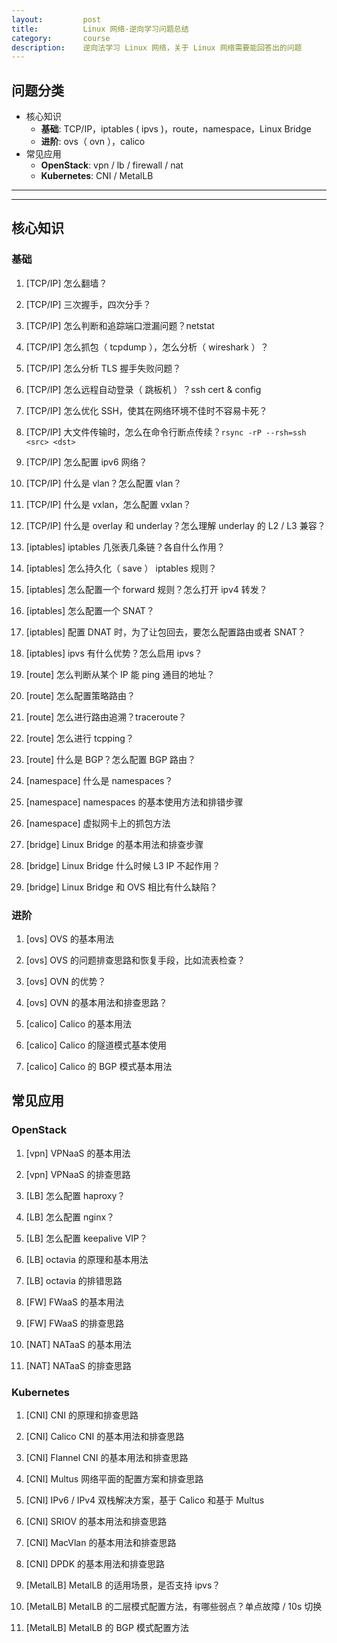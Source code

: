 ```yaml
---
layout:         post
title:          Linux 网络-逆向学习问题总结
category:       course
description:    逆向法学习 Linux 网络，关于 Linux 网络需要能回答出的问题
---
```



## 问题分类
- 核心知识
	- **基础**: TCP/IP，iptables ( ipvs )，route，namespace，Linux Bridge
	- **进阶**: ovs（ ovn ），calico
- 常见应用
	- **OpenStack**: vpn / lb / firewall / nat
	- **Kubernetes**: CNI / MetalLB

---------------------------------------
---------------------------------------


## 核心知识

### 基础

1. [TCP/IP] 怎么翻墙？

1. [TCP/IP] 三次握手，四次分手？

1. [TCP/IP] 怎么判断和追踪端口泄漏问题？netstat

1. [TCP/IP] 怎么抓包（ tcpdump ），怎么分析（ wireshark ）？

1. [TCP/IP] 怎么分析 TLS 握手失败问题？

1. [TCP/IP] 怎么远程自动登录（ 跳板机 ）？ssh cert & config

1. [TCP/IP] 怎么优化 SSH，使其在网络环境不佳时不容易卡死？

1. [TCP/IP] 大文件传输时，怎么在命令行断点传续？`rsync -rP --rsh=ssh <src> <dst>`

1. [TCP/IP] 怎么配置 ipv6 网络？

1. [TCP/IP] 什么是 vlan？怎么配置 vlan？

1. [TCP/IP] 什么是 vxlan，怎么配置 vxlan？

1. [TCP/IP] 什么是 overlay 和 underlay？怎么理解 underlay 的 L2 / L3 兼容？

1. [iptables] iptables 几张表几条链？各自什么作用？

1. [iptables] 怎么持久化（ save ） iptables 规则？

1. [iptables] 怎么配置一个 forward 规则？怎么打开 ipv4 转发？

1. [iptables] 怎么配置一个 SNAT？

1. [iptables] 配置 DNAT 时，为了让包回去，要怎么配置路由或者 SNAT？

1. [iptables] ipvs 有什么优势？怎么启用 ipvs？

1. [route] 怎么判断从某个 IP 能 ping 通目的地址？

1. [route] 怎么配置策略路由？

1. [route] 怎么进行路由追溯？traceroute？

1. [route] 怎么进行 tcpping？

1. [route] 什么是 BGP？怎么配置 BGP 路由？

1. [namespace] 什么是 namespaces？

1. [namespace] namespaces 的基本使用方法和排错步骤

1. [namespace] 虚拟网卡上的抓包方法

1. [bridge] Linux Bridge 的基本用法和排查步骤

1. [bridge] Linux Bridge 什么时候 L3 IP 不起作用？

1. [bridge] Linux Bridge 和 OVS 相比有什么缺陷？

### 进阶

1. [ovs] OVS 的基本用法

1. [ovs] OVS 的问题排查思路和恢复手段，比如流表检查？

1. [ovs] OVN 的优势？

1. [ovs] OVN 的基本用法和排查思路？

1. [calico] Calico 的基本用法

1. [calico] Calico 的隧道模式基本使用

1. [calico] Calico 的 BGP 模式基本用法

## 常见应用

### OpenStack

1. [vpn] VPNaaS 的基本用法

1. [vpn] VPNaaS 的排查思路

1. [LB] 怎么配置 haproxy？

1. [LB] 怎么配置 nginx？

1. [LB] 怎么配置 keepalive VIP？

1. [LB] octavia 的原理和基本用法

1. [LB] octavia 的排错思路

1. [FW] FWaaS 的基本用法

1. [FW] FWaaS 的排查思路

1. [NAT] NATaaS 的基本用法

1. [NAT] NATaaS 的排查思路

### Kubernetes

1. [CNI] CNI 的原理和排查思路

1. [CNI] Calico CNI 的基本用法和排查思路

1. [CNI] Flannel CNI 的基本用法和排查思路

1. [CNI] Multus 网络平面的配置方案和排查思路

1. [CNI] IPv6 / IPv4 双栈解决方案，基于 Calico 和基于 Multus

1. [CNI] SRIOV 的基本用法和排查思路

1. [CNI] MacVlan 的基本用法和排查思路

1. [CNI] DPDK 的基本用法和排查思路

1. [MetalLB] MetalLB 的适用场景，是否支持 ipvs？

1. [MetalLB] MetalLB 的二层模式配置方法，有哪些弱点？单点故障 / 10s 切换

1. [MetalLB] MetalLB 的 BGP 模式配置方法


